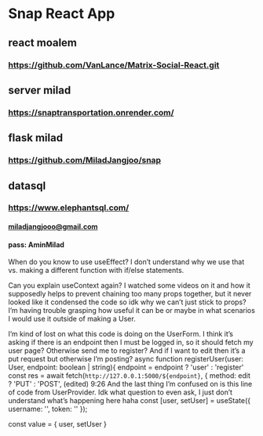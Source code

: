# Snap React App


## react moalem
### https://github.com/VanLance/Matrix-Social-React.git

## server milad
### https://snaptransportation.onrender.com/ 

## flask milad
### https://github.com/MiladJangjoo/snap

## datasql
### https://www.elephantsql.com/

#### miladjangjooo@gmail.com
#### pass: AminMilad


When do you know to use useEffect? I don’t understand why we use that vs. making a different function with if/else statements.

Can you explain useContext again? I watched some videos on it and how it supposedly helps to prevent chaining too many props together, but it never looked like it condensed the code so idk why we can’t just stick to props? I’m having trouble grasping how useful it can be or maybe in what scenarios I would use it outside of making a User.

I’m kind of lost on what this code is doing on the UserForm. I think it’s asking if there is an endpoint then I must be logged in, so it should fetch my user page? Otherwise send me to register? And if I want to edit then it’s a put request but otherwise I’m posting?
  async function registerUser(user: User, endpoint: boolean | string){
    endpoint = endpoint ? 'user' : 'register'
    const res = await fetch(`http://127.0.0.1:5000/${endpoint}`, {
      method: edit ? 'PUT' : 'POST',
(edited)
9:26
And the last thing I’m confused on is this line of code from UserProvider. Idk what question to even ask, I just don’t understand what’s happening here haha
  const [user, setUser] = useState({ username: '', token: '' });

  const value = {
    user, 
    setUser 
  }
